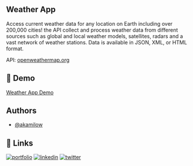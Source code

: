 ## Weather App

<p>
Access current weather data for any location on Earth including over 200,000 cities! the API collect and process weather data from different sources such as global and local weather models, satellites, radars and a vast network of weather stations. Data is available in JSON, XML, or HTML format.
</p>

API: <a href="https://openweathermap.org/">openweathermap.org</a>

## 🔗 Demo

<a href="https://camilocastellar.me./weather-app/">Weather App Demo</a>

## Authors

- [@akamilow](https://github.com/akamilow)

## 🔗 Links

[![portfolio](https://img.shields.io/badge/my_portfolio-000?style=for-the-badge&logo=ko-fi&logoColor=white)](https://camilocastellar.me./)
[![linkedin](https://img.shields.io/badge/linkedin-0A66C2?style=for-the-badge&logo=linkedin&logoColor=white)](https://www.linkedin.com/in/camilocastellar/)
[![twitter](https://img.shields.io/badge/twitter-1DA1F2?style=for-the-badge&logo=twitter&logoColor=white)](https://twitter.com/aka_milow)
